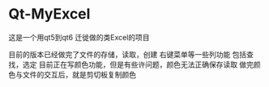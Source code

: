 # Qt-MyExcel

这是一个用qt5到qt6 迁徙做的类Excel的项目

目前的版本已经做完了文件的存储，读取，创建
右键菜单等一些列功能
包括查找，选定
目前正在写颜色功能，但是有些许问题，颜色无法正确保存读取
做完颜色与文件的交互后，就是剪切板复制颜色
